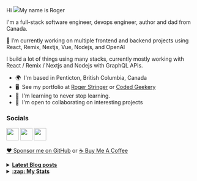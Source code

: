 Hi ![](https://user-images.githubusercontent.com/18350557/176309783-0785949b-9127-417c-8b55-ab5a4333674e.gif)My name is Roger 

I'm a full-stack software engineer, devops engineer, author and dad from Canada.

🔭 I’m currently working on multiple frontend and backend projects using React, Remix, Nextjs, Vue, Nodejs, and OpenAI 

I build a lot of things using many stacks, currently mostly working with React / Remix / Nextjs and Nodejs with GraphQL APIs.  

* 🌍  I'm based in Penticton, British Columbia, Canada 
* 🖥️  See my portfolio at [Roger Stringer](https://rogerstringer.com) or [Coded Geekery](https://codedgeekery.com) 
* 🧠  I'm learning to never stop learning. 
* 🤝  I'm open to collaborating on interesting projects

### Socials  

<p align="left"> <a href="https://www.github.com/freekrai" target="_blank" rel="noreferrer"><img src="https://raw.githubusercontent.com/danielcranney/readme-generator/main/public/icons/socials/github.svg" width="32" height="32" /></a> <a href="https://rogerstringer.com/rss.xml" target="_blank" rel="noreferrer"><img src="https://raw.githubusercontent.com/danielcranney/readme-generator/main/public/icons/socials/rss.svg" width="32" height="32" /></a> <a href="https://www.twitter.com/freekrai" target="_blank" rel="noreferrer"><img src="https://raw.githubusercontent.com/danielcranney/readme-generator/main/public/icons/socials/twitter.svg" width="32" height="32" /></a></p>

<a href="https://github.com/sponsors/freekrai"> ❤️ Sponsor me on GitHub</a> or <a href="https://www.buymeacoffee.com/codedgeekery">☕ Buy Me A Coffee</a>

<details>
  <summary><u><b> Latest Blog posts </u></b></summary>  

 <!-- BLOG-POST-LIST:START -->
- [Apple Watch redesigned without blood oxygen monitoring to avoid import ban](https://rogerstringer.com/blog/apple-watch-redesigned-without-blood-oxygen-monitoring-to-avoid-import-ban/)
- [Tim Sweeney on the Supreme Court Ruling](https://rogerstringer.com/blog/sweeney/)
- [Instagram’s co-founders are shutting down their Artifact news app](https://rogerstringer.com/blog/artifact-shutting-down/)
- [John Gruber on Beeper’s Last Hoorah](https://rogerstringer.com/blog/beep-beep/)
- [Sam Altman: &quot;What I Wish Someone Had Told Me&quot;](https://rogerstringer.com/blog/what-i-wish-someone-had-told-me/)
- [Adobe explains why it abandoned the Figma deal](https://rogerstringer.com/blog/adobe-explains-why-it-abandoned-the-figma-deal/)
- [Jason Lengstorf: &quot;Why I&#39;ll choose Astro &lpar;almost&rpar; every time in 2024&quot;](https://rogerstringer.com/blog/why-choose-astro-almost-every-time-in-2024/)
- [Figma Adobe deal officially dead](https://rogerstringer.com/blog/figma-adobe-deal-officially-dead/)
- [Apple to halt Apple Watch Series 9 and Apple Watch Ultra 2 sales in the US this week](https://rogerstringer.com/blog/apple-to-halt-apple-watch-series-9-and-apple-watch-ultra-2-sales-in-the-us-this-week/)
- [Epic win: Jury decides Google has illegal monopoly in app store fight](https://rogerstringer.com/blog/epic-google-trial-jury-verdict-monopoly-google-play/)
- [Apple Discontinuing the Standalone Itunes Movies and Tv Shows Apps in Tvos 17.2](https://rogerstringer.com/blog/itunes-movies-and-tv-shows-app-discontinued-apple-tv/)
- [Sam Altman Interview on being fired and rehired by OpenAI](https://rogerstringer.com/blog/sam-altman-interview-on-being-fired-and-rehired-by-open-ai/)
<!-- BLOG-POST-LIST:END -->
</details> 

<details>
  <summary><u><b>:zap: My Stats</b></u></summary>

#### Github Stats
  
![](https://github-readme-stats-knowmad.vercel.app/api?username=freekrai&show_icons=true&count_private=true)
  
#### Github Streaks 
  
![](https://github-readme-streak-stats.herokuapp.com/?user=freekrai)
</details>
<!--
#### Top Languages 
![](https://github-readme-stats-knowmad.vercel.app/api/top-langs/?username=freekrai&hide=null&count_private=true)
![wakatime stats](https://github-readme-stats-knowmad.vercel.app/api/wakatime?username=datamcfly)


Here are some ideas to get you started:

- 🔭 I’m currently working on ...
- 🌱 I’m currently learning ...
- 👯 I’m looking to collaborate on ...
- 🤔 I’m looking for help with ...
- 💬 Ask me about ...
- 📫 How to reach me: ...
- 😄 Pronouns: ...
- ⚡ Fun fact: ...
-->
